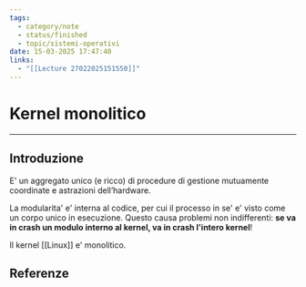 ```yaml
---
tags:
  - category/note
  - status/finished
  - topic/sistemi-operativi
date: 15-03-2025 17:47:40
links:
  - "[[Lecture 27022025151550]]"
---
```

# Kernel monolitico
---
## Introduzione
E' un aggregato unico (e ricco) di procedure di gestione mutuamente coordinate e astrazioni dell’hardware.

La modularita' e' interna al codice, per cui il processo in se' e' visto come un corpo unico in esecuzione. Questo causa problemi non indifferenti: **se va in crash un modulo interno al kernel, va in crash l'intero kernel**!

Il kernel [[Linux]] e' monolitico.

## Referenze